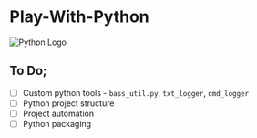 # Play-With-Python

![](https://www.perforce.com/sites/default/files/images/blog/python-logo_400x400_2.jpg "Python Logo")

## To Do;
- [ ] Custom python tools - `bass_util.py`, `txt_logger`, `cmd_logger`
- [ ] Python project structure
- [ ] Project automation
- [ ] Python packaging
